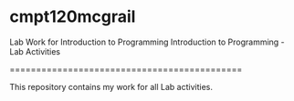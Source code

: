 # cmpt120mcgrail
Lab Work for Introduction to Programming
Introduction to Programming - Lab Activities

============================================

This repository contains my work for all Lab activities.